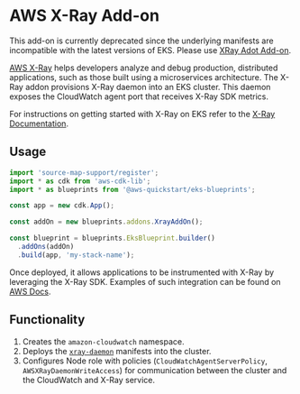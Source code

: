 # AWS X-Ray Add-on

This add-on is currently deprecated since the underlying manifests are incompatible with the latest versions of EKS. Please use [XRay Adot Add-on](xray-adot-addon.md).

[AWS X-Ray](https://aws.amazon.com/xray/) helps developers analyze and debug production, distributed applications, such as those built using a microservices architecture. The X-Ray addon provisions X-Ray daemon into an EKS cluster. This daemon exposes the CloudWatch agent port that receives X-Ray SDK metrics. 

For instructions on getting started with X-Ray on EKS refer to the [X-Ray Documentation](https://docs.aws.amazon.com/AmazonCloudWatch/latest/monitoring/deploy_servicelens_CloudWatch_agent_deploy_EKS.html).

## Usage

```typescript
import 'source-map-support/register';
import * as cdk from 'aws-cdk-lib';
import * as blueprints from '@aws-quickstart/eks-blueprints';

const app = new cdk.App();

const addOn = new blueprints.addons.XrayAddOn();

const blueprint = blueprints.EksBlueprint.builder()
  .addOns(addOn)
  .build(app, 'my-stack-name');
```

Once deployed, it allows applications to be instrumented with X-Ray by leveraging the X-Ray SDK.  Examples of such integration can be found on [AWS Docs](https://docs.aws.amazon.com/AmazonCloudWatch/latest/monitoring/deploy_servicelens_CloudWatch_agent_deploy_EKS.html).

## Functionality

1. Creates the `amazon-cloudwatch` namespace.
2. Deploys the [`xray-daemon`](https://docs.aws.amazon.com/AmazonCloudWatch/latest/monitoring/deploy_servicelens_CloudWatch_agent_deploy_EKS.html) manifests into the cluster.
3. Configures Node role with policies (`CloudWatchAgentServerPolicy`, `AWSXRayDaemonWriteAccess`) for communication between the cluster and the CloudWatch and X-Ray service.

